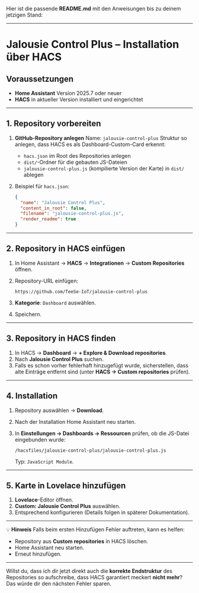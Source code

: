 Hier ist die passende **README.md** mit den Anweisungen bis zu deinem jetzigen Stand:

---

# Jalousie Control Plus – Installation über HACS

## Voraussetzungen

* **Home Assistant** Version 2025.7 oder neuer
* **HACS** in aktueller Version installiert und eingerichtet

---

## 1. Repository vorbereiten

1. **GitHub-Repository anlegen**
   Name: `jalousie-control-plus`
   Struktur so anlegen, dass HACS es als Dashboard-Custom-Card erkennt:

   * `hacs.json` im Root des Repositories anlegen
   * `dist/`-Ordner für die gebauten JS-Dateien
   * `jalousie-control-plus.js` (kompilierte Version der Karte) in `dist/` ablegen

2. Beispiel für `hacs.json`:

   ```json
   {
     "name": "Jalousie Control Plus",
     "content_in_root": false,
     "filename": "jalousie-control-plus.js",
     "render_readme": true
   }
   ```

---

## 2. Repository in HACS einfügen

1. In Home Assistant → **HACS** → **Integrationen** → **Custom Repositories** öffnen.
2. Repository-URL einfügen:

   ```
   https://github.com/TeeSe-IoT/jalousie-control-plus
   ```
3. **Kategorie**: `Dashboard` auswählen.
4. Speichern.

---

## 3. Repository in HACS finden

1. In HACS → **Dashboard** → **+ Explore & Download repositories**.
2. Nach **Jalousie Control Plus** suchen.
3. Falls es schon vorher fehlerhaft hinzugefügt wurde, sicherstellen, dass alte Einträge entfernt sind (unter **HACS → Custom repositories** prüfen).

---

## 4. Installation

1. Repository auswählen → **Download**.
2. Nach der Installation Home Assistant neu starten.
3. In **Einstellungen → Dashboards → Ressourcen** prüfen, ob die JS-Datei eingebunden wurde:

   ```
   /hacsfiles/jalousie-control-plus/jalousie-control-plus.js
   ```

   Typ: `JavaScript Module`.

---

## 5. Karte in Lovelace hinzufügen

1. **Lovelace**-Editor öffnen.
2. **Custom: Jalousie Control Plus** auswählen.
3. Entsprechend konfigurieren (Details folgen in späterer Dokumentation).

---

💡 **Hinweis**
Falls beim ersten Hinzufügen Fehler auftreten, kann es helfen:

* Repository aus **Custom repositories** in HACS löschen.
* Home Assistant neu starten.
* Erneut hinzufügen.

---

Willst du, dass ich dir jetzt direkt auch die **korrekte Endstruktur** des Repositories so aufschreibe, dass HACS garantiert meckert **nicht mehr**?
Das würde dir den nächsten Fehler sparen.
